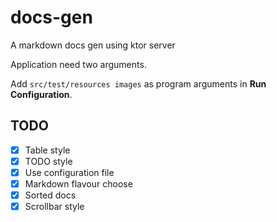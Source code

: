 # docs-gen
 A markdown docs gen using ktor server

Application need two arguments.

Add `src/test/resources images` as program arguments in **Run Configuration**.

## TODO

- [x] Table style
- [x] TODO style
- [x] Use configuration file
- [x] Markdown flavour choose
- [x] Sorted docs
- [x] Scrollbar style